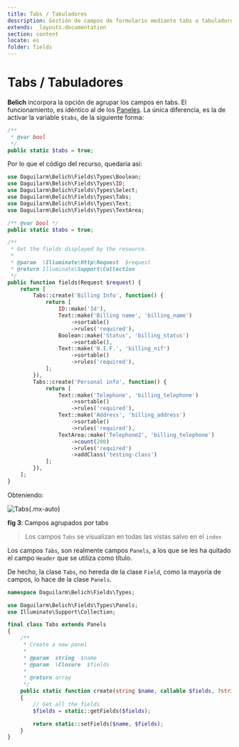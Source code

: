 ```yaml
---
title: Tabs / Tabuladores
description: Gestión de campos de formulario mediante tabs o tabuladores
extends: _layouts.documentation
section: content
locate: es
folder: fields
---
```


# Tabs / Tabuladores

**Belich** incorpora la opción de agrupar los campos en tabs. El funcionamiento, es idéntico al de los [Paneles](panels). La única diferencia, es la de activar la variable `$tabs`, de la siguiente forma:

```php
/** 
 * @var bool
 */
public static $tabs = true;
```

Por lo que el código del recurso, quedaría así:

```php
use Daguilarm\Belich\Fields\Types\Boolean;
use Daguilarm\Belich\Fields\Types\ID;
use Daguilarm\Belich\Fields\Types\Select;
use Daguilarm\Belich\Fields\Types\Tabs;
use Daguilarm\Belich\Fields\Types\Text;
use Daguilarm\Belich\Fields\Types\TextArea;

/** @var bool */
public static $tabs = true;

/**
 * Get the fields displayed by the resource.
 *
 * @param  \Illuminate\Http\Request  $request
 * @return Illuminate\Support\Collection
 */
public function fields(Request $request) {
    return [
        Tabs::create('Billing Info', function() {
            return [
                ID::make('Id'),
                Text::make('Billing name', 'billing_name')
                    ->sortable()
                    ->rules('required'),
                Boolean::make('Status', 'billing_status')
                    ->sortable(),
                Text::make('N.I.F.', 'billing_nif')
                    ->sortable()
                    ->rules('required'),
            ];
        }),
        Tabs::create('Personal info', function() {
            return [
                Text::make('Telephone', 'billing_telephone')
                    ->sortable()
                    ->rules('required'),
                Text::make('Address', 'billing_address')
                    ->sortable()
                    ->rules('required'),
                TextArea::make('Telephone2', 'billing_telephone')
                    ->count(200)
                    ->rules('required')
                    ->addClass('testing-class')
            ];
        }),
    ];
}
```

Obteniendo:

![Tabs](../../../assets/images/fields/tabs.webp){.mx-auto}
<div id="legend"><b>fig 3</b>: Campos agrupados por tabs</div>

>Los campos `Tabs` se visualizan en todas las vistas salvo en el `index`

Los campos `Tabs`, son realmente campos `Panels`, a los que se les ha quitado el campo `Header` que se utiliza como título. 

De hecho, la clase `Tabs`, no hereda de la clase `Field`, como la mayoría de campos, lo hace de la clase `Panels`.

```php
namespace Daguilarm\Belich\Fields\Types;

use Daguilarm\Belich\Fields\Types\Panels;
use Illuminate\Support\Collection;

final class Tabs extends Panels
{
    /**
     * Create a new panel
     *
     * @param  string  $name
     * @param  \Closure  $fields
     *
     * @return array
     */
    public static function create(string $name, callable $fields, ?string $background = null, ?string $color = null): array
    {
        // Get all the fields
        $fields = static::getFields($fields);

        return static::setFields($name, $fields);
    }
}
```
